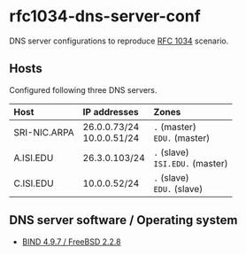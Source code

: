 # rfc1034-dns-server-conf

DNS server configurations to reproduce [RFC 1034](https://www.ietf.org/rfc/rfc1034.txt) scenario.

## Hosts

Configured following three DNS servers.

| Host         | IP addresses                 | Zones                              |
|:-------------|:-----------------------------|:-----------------------------------|
| SRI-NIC.ARPA | 26.0.0.73/24<br>10.0.0.51/24 | `.` (master)<br>`EDU.` (master)    |
| A.ISI.EDU    | 26.3.0.103/24                | `.` (slave)<br>`ISI.EDU.` (master) |
| C.ISI.EDU    | 10.0.0.52/24                 | `.` (slave)<br>`EDU.` (slave)      |
 
## DNS server software / Operating system
 
* [BIND 4.9.7 / FreeBSD 2.2.8](/BIND-4.9.7-FreeBSD-2.2.8/)
